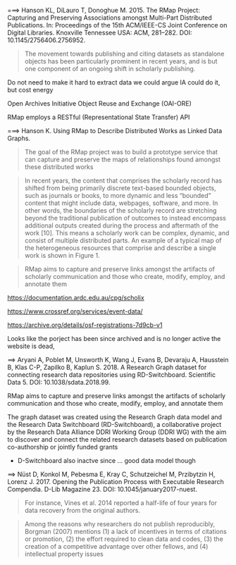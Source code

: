 ===> Hanson KL, DiLauro T, Donoghue M. 2015. The RMap Project: Capturing and Preserving Associations amongst Multi-Part Distributed Publications. In: Proceedings of the 15th ACM/IEEE-CS Joint Conference on Digital Libraries. Knoxville Tennessee USA: ACM, 281–282. DOI: 10.1145/2756406.2756952.

> The movement towards publishing and citing datasets as standalone objects has been particularly prominent in recent years, and is but one component of an ongoing shift in scholarly publishing.


Do not need to make it hard to extract data
we could argue IA could do it, but cost energy


Open Archives Initiative  Object Reuse and Exchange (OAI-ORE)

RMap employs a RESTful (Representational State Transfer) API





===> Hanson K. Using RMap to Describe Distributed Works as Linked Data Graphs.

> The goal of the RMap project was to build a prototype service that can capture and preserve the maps of relationships found amongst these distributed works

> In recent years, the content that comprises the scholarly record has shifted from being primarily discrete text-based bounded objects, such as journals or books, to more dynamic and less “bounded” content that might include data, webpages, software, and more. In other words, the boundaries of the scholarly record are stretching beyond the traditional publication of outcomes to instead encompass additional outputs created during the process and aftermath of the work [10]. This means a scholarly work can be complex, dynamic, and consist of multiple distributed parts. An example of a typical map of the heterogeneous resources that comprise and describe a single work is shown in Figure 1.


> RMap aims to capture and preserve links amongst the artifacts of scholarly communication and those who create, modify, employ, and annotate them

https://documentation.ardc.edu.au/cpg/scholix

https://www.crossref.org/services/event-data/

https://archive.org/details/osf-registrations-7d9cb-v1


Looks like the porject has been since archived and is no longer active the website is dead,




==> Aryani A, Poblet M, Unsworth K, Wang J, Evans B, Devaraju A, Hausstein B, Klas C-P, Zapilko B, Kaplun S. 2018. A Research Graph dataset for connecting research data repositories using RD-Switchboard. Scientific Data 5. DOI: 10.1038/sdata.2018.99.


RMap aims to capture and preserve links amongst the artifacts of scholarly communication and those who create, modify, employ, and annotate them


The graph dataset was created using the Research Graph data model and the Research Data Switchboard (RD-Switchboard), a collaborative project by the Research Data Alliance DDRI Working Group (DDRI WG) with the aim to discover and connect the related research datasets based on publication co-authorship or jointly funded grants

- D-Switchboard also inactve since ... good data model though


==> Nüst D, Konkol M, Pebesma E, Kray C, Schutzeichel M, Przibytzin H, Lorenz J. 2017. Opening the Publication Process with Executable Research Compendia. D-Lib Magazine 23. DOI: 10.1045/january2017-nuest.


> For instance, Vines et al. 2014 reported a half-life of four years for data recovery from the original authors.


> Among the reasons why researchers do not publish reproducibly, Borgman (2007) mentions (1) a lack of incentives in terms of citations or promotion, (2) the effort required to clean data and codes, (3) the creation of a competitive advantage over other fellows, and (4) intellectual property issues